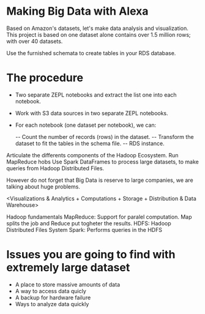 # Making Big Data with Alexa
Based on Amazon's datasets, let's make data analysis and visualization. This project is based on one dataset alone contains over 1.5 million rows; with over 40 datasets.

Use the furnished schemata to create tables in your RDS database.

#  The procedure

- Two separate ZEPL notebooks and extract the list one into each notebook.
- Work with S3 data sources in two separate ZEPL notebooks.
- For each notebook (one dataset per notebook), we can:

   -- Count the number of records (rows) in the dataset.
   -- Transform the dataset to fit the tables in the schema file.
   -- RDS instance. 

Articulate the differents components of the Hadoop Ecosystem.
Run MapReduce hobs
Use Spark DataFrames to process large datasets, to make queries from Hadoop Distributed Files.

However do not forget that Big Data is reserve to large companies, we are talking about huge problems.

<Visualizations & Analytics + Computations + Storage + Distribution & Data Warehouse>

Hadoop fundamentals
MapReduce: Support for paralel computation. Map splits the job and Reduce put togheter the results.
HDFS: Hadoop Distributed Files System
Spark: Performs queries in the HDFS

# Issues you are going to find with extremely large dataset

- A place to store massive amounts of data
- A way to access data quicly
- A backup for hardware failure
- Ways to analyze data quickly

